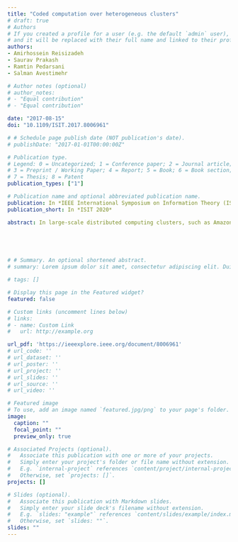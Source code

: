 ```yaml
---
title: "Coded computation over heterogeneous clusters"
# draft: true
# Authors
# If you created a profile for a user (e.g. the default `admin` user), write the username (folder name) here 
# and it will be replaced with their full name and linked to their profile.
authors:
- Amirhossein Reisizadeh
- Saurav Prakash
- Ramtin Pedarsani
- Salman Avestimehr

# Author notes (optional)
# author_notes:
# - "Equal contribution"
# - "Equal contribution"

date: "2017-08-15"
doi: "10.1109/ISIT.2017.8006961"

# # Schedule page publish date (NOT publication's date).
# publishDate: "2017-01-01T00:00:00Z"

# Publication type.
# Legend: 0 = Uncategorized; 1 = Conference paper; 2 = Journal article;
# 3 = Preprint / Working Paper; 4 = Report; 5 = Book; 6 = Book section;
# 7 = Thesis; 8 = Patent
publication_types: ["1"]

# Publication name and optional abbreviated publication name.
publication: In *IEEE International Symposium on Information Theory (ISIT), 2020*
publication_short: In *ISIT 2020*

abstract: In large-scale distributed computing clusters, such as Amazon EC2,  there are several types of 'system noise' that can result in major degradation of performance -- system failures, bottlenecks due to limited communication bandwidth, latency due to straggler nodes, etc. On the other hand, these systems enjoy abundance of redundancy -- a vast number of computing nodes and large storage capacity. There have been recent results that demonstrate the impact of coding for efficient utilization of computation and storage redundancy to alleviate the effect of stragglers and communication bottlenecks in *homogeneous* clusters. In this paper, we focus on general *heterogeneous* distributed computing clusters consisting of a variety of computing machines with different capabilities. We propose a coding framework for speeding up distributed computing in heterogeneous clusters with straggling servers by trading redundancy for reducing the latency of computation. In particular, we propose  *Heterogeneous Coded Matrix Multiplication (HCMM)* algorithm for performing distributed matrix multiplication over heterogeneous clusters that is provably asymptotically optimal. Moreover, if the number of worker nodes in the cluster is $n$, we show that HCMM is $\Theta(\log n)$ times faster than *any* uncoded scheme. We further provide numerical results  demonstrating significant speedups of up to 49% and 34% for HCMM in comparison to the 'uncoded' and 'homogeneous coded' schemes, respectively.


 


# # Summary. An optional shortened abstract.
# summary: Lorem ipsum dolor sit amet, consectetur adipiscing elit. Duis posuere tellus ac convallis placerat. Proin tincidunt magna sed ex sollicitudin condimentum.

# tags: []

# Display this page in the Featured widget?
featured: false

# Custom links (uncomment lines below)
# links:
# - name: Custom Link
#   url: http://example.org

url_pdf: 'https://ieeexplore.ieee.org/document/8006961'
# url_code: ''
# url_dataset: ''
# url_poster: ''
# url_project: ''
# url_slides: ''
# url_source: ''
# url_video: ''

# Featured image
# To use, add an image named `featured.jpg/png` to your page's folder. 
image:
  caption: ""
  focal_point: ""
  preview_only: true

# Associated Projects (optional).
#   Associate this publication with one or more of your projects.
#   Simply enter your project's folder or file name without extension.
#   E.g. `internal-project` references `content/project/internal-project/index.md`.
#   Otherwise, set `projects: []`.
projects: []

# Slides (optional).
#   Associate this publication with Markdown slides.
#   Simply enter your slide deck's filename without extension.
#   E.g. `slides: "example"` references `content/slides/example/index.md`.
#   Otherwise, set `slides: ""`.
slides: ""
---
```



<!-- {{% callout note %}}
Click the *Cite* button above to demo the feature to enable visitors to import publication metadata into their reference management software.
{{% /callout %}}

{{% callout note %}}
Create your slides in Markdown - click the *Slides* button to check out the example.
{{% /callout %}}

Supplementary notes can be added here, including [code, math, and images](https://wowchemy.com/docs/writing-markdown-latex/). -->
